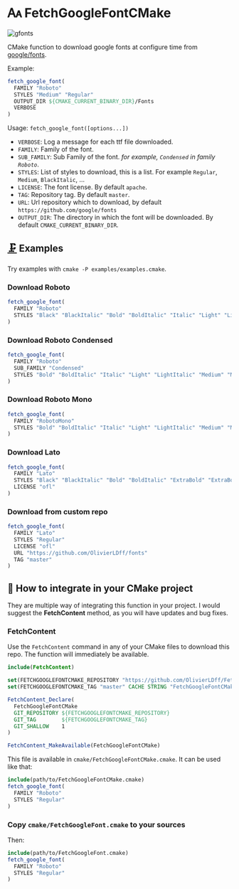 # 🗛 FetchGoogleFontCMake

![gfonts](https://www.fasterize.com/wp-content/uploads/2019/12/googlefont.png)

CMake function to download google fonts at configure time from [google/fonts](https://github.com/google/fonts).

Example:

```cmake
fetch_google_font(
  FAMILY "Roboto"
  STYLES "Medium" "Regular"
  OUTPUT_DIR ${CMAKE_CURRENT_BINARY_DIR}/Fonts
  VERBOSE
)
```

Usage: `fetch_google_font([options...])`

* `VERBOSE`: Log a message for each ttf file downloaded.
* `FAMILY`: Family of the font.
* `SUB_FAMILY`: Sub Family of the font. *for example, `Condensed` in family `Roboto`*.
* `STYLES`: List of styles to download, this is a list. For example `Regular`, `Medium`, `BlackItalic`, ...
* `LICENSE`: The font license. By default `apache`.
* `TAG`: Repository tag. By default `master`.
* `URL`: Url repository which to download, by default `https://github.com/google/fonts`
* `OUTPUT_DIR`: The directory in which the font will be downloaded. By default `CMAKE_CURRENT_BINARY_DIR`.

## [🗜️](https://emojipedia.org/clamp/) Examples

Try examples with `cmake -P examples/examples.cmake`.

### Download Roboto

```cmake
fetch_google_font(
  FAMILY "Roboto"
  STYLES "Black" "BlackItalic" "Bold" "BoldItalic" "Italic" "Light" "LightItalic" "Medium" "MediumItalic" "Regular" "Thin" "ThinItalic"
)
```

### Download Roboto Condensed

```cmake
fetch_google_font(
  FAMILY "Roboto"
  SUB_FAMILY "Condensed"
  STYLES "Bold" "BoldItalic" "Italic" "Light" "LightItalic" "Medium" "MediumItalic" "Regular"
)
```

### Download Roboto Mono

```cmake
fetch_google_font(
  FAMILY "RobotoMono"
  STYLES "Bold" "BoldItalic" "Italic" "Light" "LightItalic" "Medium" "MediumItalic" "Regular" "Thin" "ThinItalic"
)
```

### Download Lato

```cmake
fetch_google_font(
  FAMILY "Lato"
  STYLES "Black" "BlackItalic" "Bold" "BoldItalic" "ExtraBold" "ExtraBoldItalic" "ExtraLight" "ExtraLightItalic" "Italic" "Light" "LightItalic" "Medium" "MediumItalic" "Regular" "SemiBold" "SemiBoldItalic" "Thin" "ThinItalic"
  LICENSE "ofl"
)
```

### Download from custom repo

```cmake
fetch_google_font(
  FAMILY "Lato"
  STYLES "Regular"
  LICENSE "ofl"
  URL "https://github.com/OlivierLDff/fonts"
  TAG "master"
)
```

## 🔨 How to integrate in your CMake project

They are multiple way of integrating this function in your project. I would suggest the **FetchContent** method, as you will have updates and bug fixes.

### FetchContent

Use the `FetchContent` command in any of your CMake files to download this repo. The function will immediately be available.

```cmake
include(FetchContent)

set(FETCHGOOGLEFONTCMAKE_REPOSITORY "https://github.com/OlivierLDff/FetchGoogleFontCMake.git" CACHE STRING "FetchGoogleFontCMake repository, can be a local URL")
set(FETCHGOOGLEFONTCMAKE_TAG "master" CACHE STRING "FetchGoogleFontCMake git tag")

FetchContent_Declare(
  FetchGoogleFontCMake
  GIT_REPOSITORY ${FETCHGOOGLEFONTCMAKE_REPOSITORY}
  GIT_TAG        ${FETCHGOOGLEFONTCMAKE_TAG}
  GIT_SHALLOW    1
)

FetchContent_MakeAvailable(FetchGoogleFontCMake)
```

This file is available in `cmake/FetchGoogleFontCMake.cmake`. It can be used like that:

```cmake
include(path/to/FetchGoogleFontCMake.cmake)
fetch_google_font(
  FAMILY "Roboto"
  STYLES "Regular"
)
```

### Copy `cmake/FetchGoogleFont.cmake` to your sources

Then:

```cmake
include(path/to/FetchGoogleFont.cmake)
fetch_google_font(
  FAMILY "Roboto"
  STYLES "Regular"
)
```

